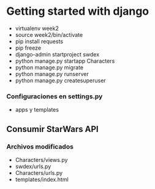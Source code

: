 # Getting started with django

- virtualenv week2
- source week2/bin/activate
- pip install requests
- pip freeze 
- django-admin startproject swdex
- python manage.py startapp Characters
- python manage.py migrate
- python manage.py runserver
- python manage.py createsuperuser


### Configuraciones en settings.py
- apps y templates

## Consumir StarWars API
### Archivos modificados

- Characters/views.py
- swdex/urls.py
- Characters/urls.py
- templates/index.html